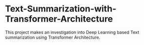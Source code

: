 # Text-Summarization-with-Transformer-Architecture
This project makes an investigation into Deep Learning based Text summarization using Transformer Architecture. 
